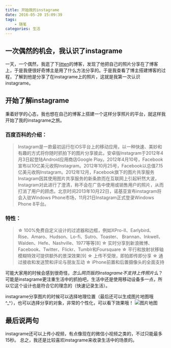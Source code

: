 ```yaml
---
title: 开始我的instagrame
date: 2016-05-20 15:09:39
tags: 
	- 随笔
categories: 生活
---
```

## 一次偶然的机会，我认识了instagrame
一天，一个偶然，我逛了下[litten](http://litten.github.io/ "litten的博客")的博客，发现了他把自己的照片分享在了博客上，于是我便很好奇博主是用了什么方法分享的。于是我查看了博主搭建博客的过程，了解到他是分享了在instagrame上的照片，这就是我第一次认识instagrame。

## 开始了解instagrame
秉着好学的心态，我也想在自己的博客上搭建一个这样分享照片的平台，就这样我开始了我的instagrame之旅。
<!-- more -->
### 百度百科的介绍：
>Instagram是一款最初运行在iOS平台上的移动应用，以一种快速、美妙和有趣的方式将你随时抓拍下的图片分享彼此，安卓版Instagram于2012年4月3日起登陆Android应用商店Google Play。2012年4月10号，Facebook宣布以10亿美元收购Instagram。2012年10月25号，Facebook以总值7.15亿美元收购Instagram。2012年12月，Facebook旗下的图片共享服务Instagram因其使用图片共享服务的新条款而在互联网上引起轩然大波，Instagram对此进行了澄清，称不会在广告中使用或销售用户的照片，从而打消了用户的顾虑。北京时间2013年10月22日，诺基亚宣布instagram将会入驻Windows Phone市场，11月21日Instagram正式登录Windows Phone 8平台。

### 特性：
>☆ 100%免费自定义设计的过滤器和边框，例如XPro-II、Earlybird、Rise、Amaro、Hudson、Lo-fi、Sutro、Toaster、 Brannan、Inkwell、Walden、Hefe、Nashville、1977等等[8] 
☆ 实时分享到新浪微博、Facebook、Twitter、Flickr、Tumblr和Foursquare
☆ 平行和放射状移轴模糊特效可提供额外的景深效果[9] 
☆ 上传不受限，即拍即传即分享
☆ 通过接收和发送赞和评论与朋友互动
☆ iPhone前置和后置摄像头的全面支持

可能大家用的时候会感到很奇怪，*怎么网页版的instagrame不支持上传照片么*？可能是instagrame更注重生活中的抓拍吧，生活中还是使用移动设备多一点，所以它这个设计也是符合它的理念的（快速记录生活）。

instagrame分享图片的时候可以选择地理位置（最后还可以生成图片地图哦^_^），也可以选择分享的对象，非常的个性化，可以看下效果哦！
![图片地图](/assets/img/instagrame.png "图片地图")

## 最后说两句
instagrame还可以上传小视频，有点像现在的微信小视频之类的，不过只能最多15秒。
总之，我还是比较喜欢instagrame来收录生活中的场景的。